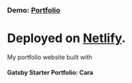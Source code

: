 ### Demo: [**Portfolio**](https://beatamaro-portfolio.netlify.app)

Deployed on [Netlify](https://app.netlify.com).
=================
My portfolio website built with
####  Gatsby Starter Portfolio: Cara

